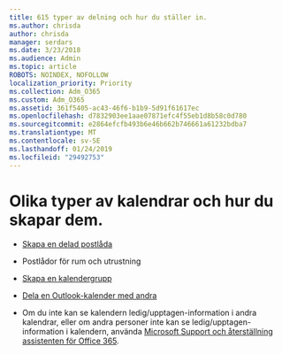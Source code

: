 ```yaml
---
title: 615 typer av delning och hur du ställer in.
ms.author: chrisda
author: chrisda
manager: serdars
ms.date: 3/23/2018
ms.audience: Admin
ms.topic: article
ROBOTS: NOINDEX, NOFOLLOW
localization_priority: Priority
ms.collection: Adm_O365
ms.custom: Adm_O365
ms.assetid: 361f5405-ac43-46f6-b1b9-5d91f61617ec
ms.openlocfilehash: d7832903ee1aae07871efc4f55eb1d8b58c0d780
ms.sourcegitcommit: e2864efcfb493b6e46b662b746661a61232bdba7
ms.translationtype: MT
ms.contentlocale: sv-SE
ms.lasthandoff: 01/24/2019
ms.locfileid: "29492753"
---
```

# <a name="different-types-of-shared-calendars-and-how-to-set-them-up"></a>Olika typer av kalendrar och hur du skapar dem.

- [Skapa en delad postlåda](https://support.office.com/article/871a246d-3acd-4bba-948e-5de8be0544c9)
    
- Postlådor för rum och utrustning
    
- [Skapa en kalendergrupp](https://support.office.com/article/8385667b-d758-4489-a53f-f542dd01e6ff)
    
- [Dela en Outlook-kalender med andra](https://support.office.com/article/353ed2c1-3ec5-449d-8c73-6931a0adab88)
    
- Om du inte kan se kalendern ledig/upptagen-information i andra kalendrar, eller om andra personer inte kan se ledig/upptagen-information i kalendern, använda [Microsoft Support och återställning assistenten för Office 365](https://diagnostics.office.com/).
    

